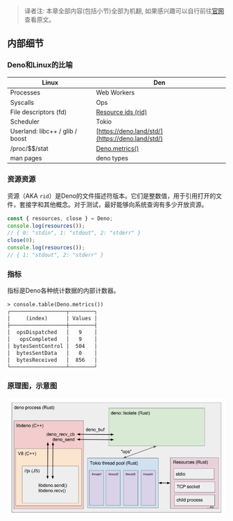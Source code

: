 > 译者注: 本章全部内容(包括小节)全部为机翻, 如果感兴趣可以自行前往[官网](https://deno.land/manual/contributing)查看原文。

## 内部细节
### Deno和Linux的比喻
**Linux** | **Den**
-- | --
Processes | Web Workers
Syscalls | Ops
File descriptors (fd) | [Resource ids (rid)](https://deno.land/manual/contributing/%23resources)
Scheduler | Tokio
Userland: libc++ / glib / boost | [https://deno.land/std/](https://deno.land/std/)
/proc/\$\$/stat | [Deno.metrics()](https://deno.land/manual/contributing/%23metrics)
man pages | deno types

### 资源资源
资源（AKA `rid`）是Deno的文件描述符版本。它们是整数值，用于引用打开的文件，套接字和其他概念。对于测试，最好能够向系统查询有多少开放资源。
```ts
const { resources, close } = Deno;
console.log(resources());
// { 0: "stdin", 1: "stdout", 2: "stderr" }
close(0);
console.log(resources());
// { 1: "stdout", 2: "stderr" }
```
### 指标
指标是Deno各种统计数据的内部计数器。
```shell
> console.table(Deno.metrics())
┌──────────────────┬────────┐
│     (index)      │ Values │
├──────────────────┼────────┤
│  opsDispatched   │   9    │
│   opsCompleted   │   9    │
│ bytesSentControl │  504   │
│  bytesSentData   │   0    │
│  bytesReceived   │  856   │
└──────────────────┴────────┘
```
### 原理图，示意图
![示意图](images/9_4_1.png)